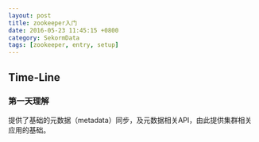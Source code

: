 ```yaml
---
layout: post
title: zookeeper入门
date: 2016-05-23 11:45:15 +0800
category: SekormData
tags: [zookeeper, entry, setup]
---
```


## Time-Line

### 第一天理解

提供了基础的元数据（metadata）同步，及元数据相关API，由此提供集群相关应用的基础。

